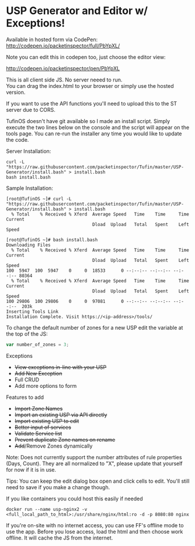USP Generator and Editor w/ Exceptions!
================

Available in hosted form via CodePen: http://codepen.io/packetinspector/full/PbYpXL/

Note you can edit this in codepen too, just choose the editor view:

http://codepen.io/packetinspector/pen/PbYpXL

This is all client side JS. No server neeed to run.  
You can drag the index.html to your browser or simply use the hosted version.

If you want to use the API functions you'll need to upload this to the ST server due to CORS. 

TufinOS doesn't have git available so I made an install script. Simply execute the two lines below on the console and the script will appear on the tools page.  You can re-run the installer any time you would like to update the code. 

Server Installation:
```shell
curl -L "https://raw.githubusercontent.com/packetinspector/Tufin/master/USP-Generator/install.bash" > install.bash
bash install.bash
```

Sample Installation:
```shell
[root@TufinOS ~]# curl -L "https://raw.githubusercontent.com/packetinspector/Tufin/master/USP-Generator/install.bash" > install.bash
  % Total    % Received % Xferd  Average Speed   Time    Time     Time  Current
                                 Dload  Upload   Total   Spent    Left  Speed

[root@TufinOS ~]# bash install.bash
Downloading Files
  % Total    % Received % Xferd  Average Speed   Time    Time     Time  Current
                                 Dload  Upload   Total   Spent    Left  Speed
100  5947  100  5947    0     0  18533      0 --:--:-- --:--:-- --:--:-- 80364
  % Total    % Received % Xferd  Average Speed   Time    Time     Time  Current
                                 Dload  Upload   Total   Spent    Left  Speed
100 29806  100 29806    0     0  97081      0 --:--:-- --:--:-- --:--:--  203k
Inserting Tools Link
Installation Complete. Visit https://<ip-address>/tools/
```


To change the default number of zones for a new USP edit the variable at the top of the JS:
```javascript
var number_of_zones = 3;
```

Exceptions
- ~~View exceptions in-line with your USP~~
- ~~Add New Exception~~
- Full CRUD
- Add more options to form

Features to add
- ~~Import Zone Names~~
- ~~Import an existing USP via API directly~~
- ~~Import existing USP to edit~~
- ~~Better input of services~~
- ~~Validate Service list~~
- ~~Prevent duplicate Zone names on rename~~
- ~~Add~~/Remove Zones dynamically

Note: Does not currently support the number attributes of rule properties (Days, Count).  They are all normalized to "X", please update that yourself for now if it is in use.

Tips: You can keep the edit dialog box open and click cells to edit. You'll still need to save if you make a change though.


If you like containers you could host this easily if needed

```shell
docker run --name usp-nginx2 -v <full_local_path_to_html>:/usr/share/nginx/html:ro -d -p 8080:80 nginx
```

If you're on-site with no internet access, you can use FF's offline mode to use the app.
Before you lose access, load the html and then choose work offline.  It will cache the JS from the internet.